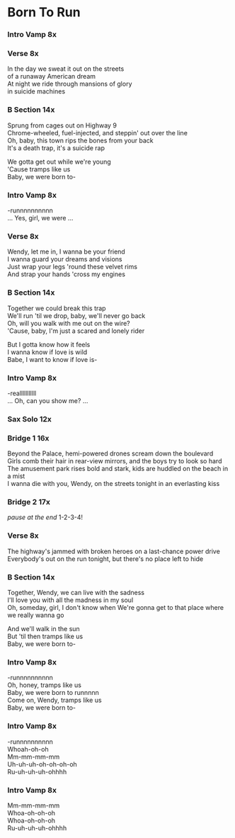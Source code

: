 # Born To Run  
  
### Intro Vamp  8x  
  
### Verse  8x  

In the day we sweat it out on the streets  
of a runaway American dream  
At night we ride through mansions of glory  
in suicide machines  
  
### B Section  14x  

Sprung from cages out on Highway 9  
Chrome-wheeled, fuel-injected, and steppin' out over the line  
Oh, baby, this town rips the bones from your back  
It's a death trap, it's a suicide rap  
  
We gotta get out while we're young  
'Cause tramps like us  
Baby, we were born to-  
  
### Intro Vamp  8x  

-runnnnnnnnnn  
...  Yes, girl, we were  ...  
  
### Verse  8x  

Wendy, let me in, I wanna be your friend  
I wanna guard your dreams and visions  
Just wrap your legs 'round these velvet rims  
And strap your hands 'cross my engines  
  
### B Section  14x  

Together we could break this trap  
We'll run 'til we drop, baby, we'll never go back  
Oh, will you walk with me out on the wire?  
'Cause, baby, I'm just a scared and lonely rider  
  
But I gotta know how it feels  
I wanna know if love is wild  
Babe, I want to know if love is-  
  
### Intro Vamp  8x  

-realllllllllll  
...  Oh, can you show me?  ...  
  
### Sax Solo  12x  
  
### Bridge 1  16x  

Beyond the Palace, hemi-powered drones scream down the boulevard  
Girls comb their hair in rear-view mirrors, and the boys try to look so hard  
The amusement park rises bold and stark, kids are huddled on the beach in a mist  
I wanna die with you, Wendy, on the streets tonight in an everlasting kiss  
  
### Bridge 2  17x  

_pause at the end_  1-2-3-4!  
  
### Verse  8x  

The highway's jammed with broken heroes on a last-chance power drive  
Everybody's out on the run tonight, but there's no place left to hide  
  
### B Section  14x  

Together, Wendy, we can live with the sadness  
I'll love you with all the madness in my soul  
Oh, someday, girl, I don't know when
We're gonna get to that place where we really wanna go
  
And we'll walk in the sun  
But 'til then tramps like us  
Baby, we were born to-  
  
### Intro Vamp  8x  

-runnnnnnnnnn  
Oh, honey, tramps like us  
Baby, we were born to runnnnn  
Come on, Wendy, tramps like us  
Baby, we were born to-  
  
### Intro Vamp  8x  

-runnnnnnnnnn  
Whoah-oh-oh  
Mm-mm-mm-mm  
Uh-uh-uh-oh-oh-oh-oh  
Ru-uh-uh-uh-ohhhh  
  
### Intro Vamp  8x  

Mm-mm-mm-mm  
Whoa-oh-oh-oh  
Whoa-oh-oh-oh  
Ru-uh-uh-uh-ohhhh  

